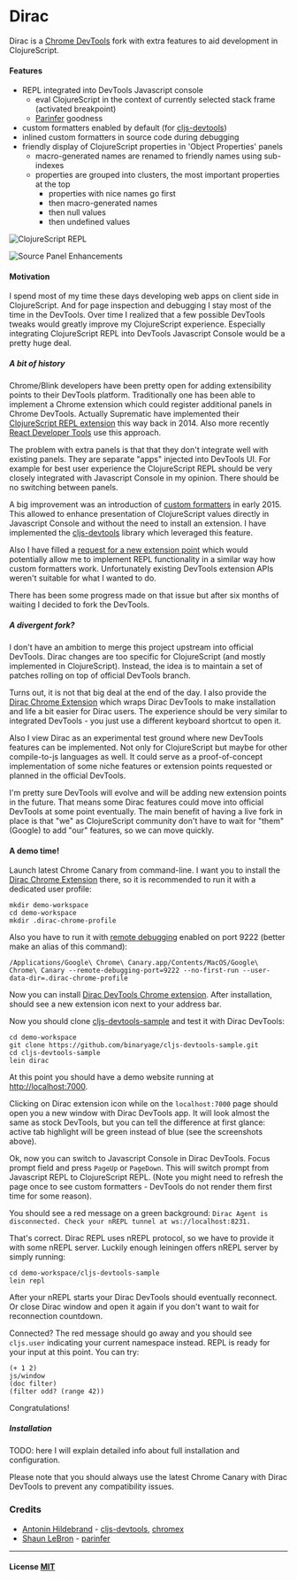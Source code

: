 # Dirac

Dirac is a [Chrome DevTools](https://developer.chrome.com/devtools) fork with extra features to aid development in ClojureScript.

#### Features

  * REPL integrated into DevTools Javascript console
    * eval ClojureScript in the context of currently selected stack frame (activated breakpoint)
    * [Parinfer](https://shaunlebron.github.io/parinfer) goodness
  * custom formatters enabled by default (for [cljs-devtools](https://github.com/binaryage/cljs-devtools))
  * inlined custom formatters in source code during debugging
  * friendly display of ClojureScript properties in 'Object Properties' panels
    * macro-generated names are renamed to friendly names using sub-indexes
    * properties are grouped into clusters, the most important properties at the top
      * properties with nice names go first
      * then macro-generated names
      * then null values
      * then undefined values

![ClojureScript REPL](https://dl.dropboxusercontent.com/u/559047/dirac-repl-01.png)

![Source Panel Enhancements](https://dl.dropboxusercontent.com/u/559047/dirac-source-01.png)

#### Motivation

I spend most of my time these days developing web apps on client side in ClojureScript.
And for page inspection and debugging I stay most of the time in the DevTools.
Over time I realized that a few possible DevTools tweaks would greatly improve my ClojureScript experience.
Especially integrating ClojureScript REPL into DevTools Javascript Console would be a pretty huge deal.

##### A bit of history

Chrome/Blink developers have been pretty open for adding extensibility points to their DevTools platform.
Traditionally one has been able to implement a Chrome extension which could register additional panels in Chrome DevTools.
Actually Suprematic have implemented their [ClojureScript REPL extension](http://blog.suprematic.net/2014/02/chrome-devtools-repl-for-clojurescript_26.html) this way back in 2014.
Also more recently [React Developer Tools](https://github.com/facebook/react-devtools) use this approach.

The problem with extra panels is that that they don't integrate well with existing panels. They are separate "apps" injected
into DevTools UI. For example for best user experience the ClojureScript REPL should be very closely integrated with
Javascript Console in my opinion. There should be no switching between panels.

A big improvement was an introduction of [custom formatters](https://docs.google.com/document/d/1FTascZXT9cxfetuPRT2eXPQKXui4nWFivUnS_335T3U) in early 2015.
This allowed to enhance presentation of ClojureScript values directly in Javascript Console and without the need to install an extension.
I have implemented the [cljs-devtools](https://github.com/binaryage/cljs-devtools) library which leveraged this feature.

Also I have filled a [request for a new extension point](https://code.google.com/p/chromium/issues/detail?id=484261) which would
potentially allow me to implement REPL functionality in a similar way how custom formatters work. Unfortunately existing DevTools extension
APIs weren't suitable for what I wanted to do.

There has been some progress made on that issue but after six months of waiting I decided to fork the DevTools.

##### A divergent fork?

I don't have an ambition to merge this project upstream into official DevTools.
Dirac changes are too specific for ClojureScript (and mostly implemented in ClojureScript).
Instead, the idea is to maintain a set of patches rolling on top of official DevTools branch.

Turns out, it is not that big deal at the end of the day. I also provide the [Dirac Chrome Extension](https://chrome.google.com/webstore/detail/dirac-devtools/kbkdngfljkchidcjpnfcgcokkbhlkogi)
which wraps Dirac DevTools to make installation and life a bit easier for Dirac users. The experience should be very similar
to integrated DevTools - you just use a different keyboard shortcut to open it.

Also I view Dirac as an experimental test ground where new DevTools features can be implemented.
Not only for ClojureScript but maybe for other compile-to-js languages as well. It could serve as a proof-of-concept
implementation of some niche features or extension points requested or planned in the official DevTools.

I'm pretty sure DevTools will evolve and will be adding new extension points in the future.
That means some Dirac features could move into official DevTools at some point eventually.
The main benefit of having a live fork in place is that "we" as ClojureScript community don't have to wait
for "them" (Google) to add "our" features, so we can move quickly.

#### A demo time!

Launch latest Chrome Canary from command-line. I want you to install the [Dirac Chrome Extension](https://chrome.google.com/webstore/detail/dirac-devtools/kbkdngfljkchidcjpnfcgcokkbhlkogi) there,
so it is recommended to run it with a dedicated user profile:

    mkdir demo-workspace
    cd demo-workspace
    mkdir .dirac-chrome-profile

Also you have to run it with [remote debugging](https://developer.chrome.com/devtools/docs/debugger-protocol)
enabled on port 9222 (better make an alias of this command):

    /Applications/Google\ Chrome\ Canary.app/Contents/MacOS/Google\ Chrome\ Canary --remote-debugging-port=9222 --no-first-run --user-data-dir=.dirac-chrome-profile

Now you can install [Dirac DevTools Chrome extension](https://chrome.google.com/webstore/detail/dirac-devtools/kbkdngfljkchidcjpnfcgcokkbhlkogi).
After installation, should see a new extension icon next to your address bar.

Now you should clone [cljs-devtools-sample](https://github.com/binaryage/cljs-devtools-sample) and test it with Dirac DevTools:

    cd demo-workspace
    git clone https://github.com/binaryage/cljs-devtools-sample.git
    cd cljs-devtools-sample
    lein dirac

At this point you should have a demo website running at [http://localhost:7000](http://localhost:7000).

Clicking on Dirac extension icon while on the `localhost:7000` page should open you a new window with Dirac DevTools app.
It will look almost the same as stock DevTools, but you can tell the difference at first glance: active tab highlight
will be green instead of blue (see the screenshots above).

Ok, now you can switch to Javascript Console in Dirac DevTools. Focus prompt field and press `PageUp` or `PageDown`.
This will switch prompt from Javascript REPL to ClojureScript REPL. (Note you might need to refresh the page once to see
custom formatters - DevTools do not render them first time for some reason).

You should see a red message on a green background: `Dirac Agent is disconnected. Check your nREPL tunnel at ws://localhost:8231.`

That's correct. Dirac REPL uses nREPL protocol, so we have to provide it with some nREPL server.
Luckily enough leiningen offers nREPL server by simply running:

    cd demo-workspace/cljs-devtools-sample
    lein repl

After your nREPL starts your Dirac DevTools should eventually reconnect. Or close Dirac window and open it again if
you don't want to wait for reconnection countdown.

Connected? The red message should go away and you should see `cljs.user` indicating your current namespace instead.
REPL is ready for your input at this point. You can try:

    (+ 1 2)
    js/window
    (doc filter)
    (filter odd? (range 42))

Congratulations!

##### Installation

TODO: here I will explain detailed info about full installation and configuration.

Please note that you should always use the latest Chrome Canary with Dirac DevTools to prevent any compatibility issues.

### Credits

* [Antonin Hildebrand](https://github.com/darwin) - [cljs-devtools](https://github.com/binaryage/cljs-devtools), [chromex](https://github.com/binaryage/chromex)
* [Shaun LeBron](https://github.com/shaunlebron) - [parinfer](https://github.com/shaunlebron/parinfer)

---

#### License [MIT](license.txt)